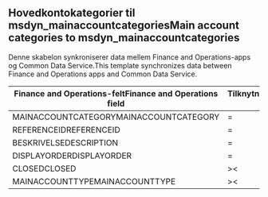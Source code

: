 ## <a name="main-account-categories-to-msdyn_mainaccountcategories"></a><span data-ttu-id="bb83c-101">Hovedkontokategorier til msdyn_mainaccountcategories</span><span class="sxs-lookup"><span data-stu-id="bb83c-101">Main account categories to msdyn_mainaccountcategories</span></span>

<span data-ttu-id="bb83c-102">Denne skabelon synkroniserer data mellem Finance and Operations-apps og Common Data Service.</span><span class="sxs-lookup"><span data-stu-id="bb83c-102">This template synchronizes data between Finance and Operations apps and Common Data Service.</span></span>

<span data-ttu-id="bb83c-103">Finance and Operations-felt</span><span class="sxs-lookup"><span data-stu-id="bb83c-103">Finance and Operations field</span></span> | <span data-ttu-id="bb83c-104">Tilknytningstype</span><span class="sxs-lookup"><span data-stu-id="bb83c-104">Map type</span></span> | <span data-ttu-id="bb83c-105">Andet Dynamics 365-felt</span><span class="sxs-lookup"><span data-stu-id="bb83c-105">Other Dynamics 365 field</span></span> | <span data-ttu-id="bb83c-106">Standardværdi</span><span class="sxs-lookup"><span data-stu-id="bb83c-106">Default value</span></span>
---|---|---|---
<span data-ttu-id="bb83c-107">MAINACCOUNTCATEGORY</span><span class="sxs-lookup"><span data-stu-id="bb83c-107">MAINACCOUNTCATEGORY</span></span> | = | <span data-ttu-id="bb83c-108">msdyn_mainaccountcategory</span><span class="sxs-lookup"><span data-stu-id="bb83c-108">msdyn_mainaccountcategory</span></span> | 
<span data-ttu-id="bb83c-109">REFERENCEID</span><span class="sxs-lookup"><span data-stu-id="bb83c-109">REFERENCEID</span></span> | = | <span data-ttu-id="bb83c-110">msdyn_referenceid</span><span class="sxs-lookup"><span data-stu-id="bb83c-110">msdyn_referenceid</span></span> | 
<span data-ttu-id="bb83c-111">BESKRIVELSE</span><span class="sxs-lookup"><span data-stu-id="bb83c-111">DESCRIPTION</span></span> | = | <span data-ttu-id="bb83c-112">msdyn_description</span><span class="sxs-lookup"><span data-stu-id="bb83c-112">msdyn_description</span></span> | 
<span data-ttu-id="bb83c-113">DISPLAYORDER</span><span class="sxs-lookup"><span data-stu-id="bb83c-113">DISPLAYORDER</span></span> | = | <span data-ttu-id="bb83c-114">msdyn_displayorder</span><span class="sxs-lookup"><span data-stu-id="bb83c-114">msdyn_displayorder</span></span> | 
<span data-ttu-id="bb83c-115">CLOSED</span><span class="sxs-lookup"><span data-stu-id="bb83c-115">CLOSED</span></span> | >< | <span data-ttu-id="bb83c-116">msdyn_closed</span><span class="sxs-lookup"><span data-stu-id="bb83c-116">msdyn_closed</span></span> | 
<span data-ttu-id="bb83c-117">MAINACCOUNTTYPE</span><span class="sxs-lookup"><span data-stu-id="bb83c-117">MAINACCOUNTTYPE</span></span> | >< | <span data-ttu-id="bb83c-118">msdyn_mainaccounttypevalue</span><span class="sxs-lookup"><span data-stu-id="bb83c-118">msdyn_mainaccounttypevalue</span></span> | 
